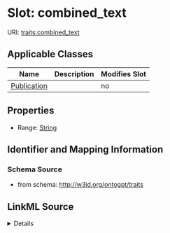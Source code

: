 

# Slot: combined_text

URI: [traits:combined_text](http://w3id.org/ontogpt/traits/combined_text)



<!-- no inheritance hierarchy -->





## Applicable Classes

| Name | Description | Modifies Slot |
| --- | --- | --- |
| [Publication](Publication.md) |  |  no  |







## Properties

* Range: [String](String.md)





## Identifier and Mapping Information







### Schema Source


* from schema: http://w3id.org/ontogpt/traits




## LinkML Source

<details>
```yaml
name: combined_text
from_schema: http://w3id.org/ontogpt/traits
rank: 1000
alias: combined_text
owner: Publication
domain_of:
- Publication
range: string

```
</details>
